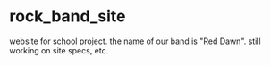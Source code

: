 rock_band_site
==============

website for school project. 
the name of our band is "Red Dawn". 
still working on site specs, etc.
